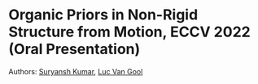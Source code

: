 # Organic Priors in Non-Rigid Structure from Motion, ECCV 2022 (Oral Presentation)

Authors: [Suryansh Kumar](https://suryanshkumar.github.io/), [Luc Van Gool](https://scholar.google.com/citations?user=TwMib_QAAAAJ&hl=en)
